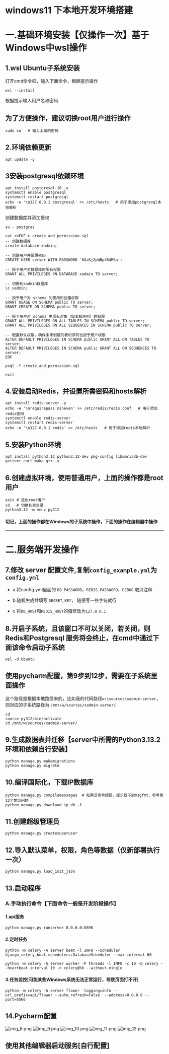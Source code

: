 # windows11 下本地开发环境搭建

# 一.基础环境安装【仅操作一次】基于Windows中wsl操作
## 1.wsl Ubuntu子系统安装
打开cmd命令框，输入下面命令，根据提示操作
```shell
wsl --install
```
根据提示输入用户名和密码

## 为了方便操作，建议切换root用户进行操作
```shell
sudo su   # 输入上面的密码
```

## 2.环境依赖更新
```shell
apt update -y
```

## 3安装postgresql依赖环境
```shell
apt install postgresql-16 -y
systemctl enable postgresql
systemctl restart postgresql
echo -e '\n127.0.0.1 postgresql' >> /etc/hosts   # 用于添加postgresql本地解析
```
创建数据库并添加授权

```shell
su - postgres
```

```shell
cat <<EOF > create_and_permission.sql
-- 创建数据库
create database xadmin;

-- 创建用户并设置密码
CREATE USER server WITH PASSWORD 'KGzKjZpWBp4R4RSa';

-- 授予用户对数据库的所有权限
GRANT ALL PRIVILEGES ON DATABASE xadmin TO server;

-- 切换到xadmin数据库
\c xadmin;

-- 授予用户对 schema 的使用和创建权限
GRANT USAGE ON SCHEMA public TO server;
GRANT CREATE ON SCHEMA public TO server;

-- 授予用户对 schema 中现有对象（如表和序列）的权限
GRANT ALL PRIVILEGES ON ALL TABLES IN SCHEMA public TO server;
GRANT ALL PRIVILEGES ON ALL SEQUENCES IN SCHEMA public TO server;

-- 配置默认权限，确保未来创建的表和序列也授予用户权限
ALTER DEFAULT PRIVILEGES IN SCHEMA public GRANT ALL ON TABLES TO server;
ALTER DEFAULT PRIVILEGES IN SCHEMA public GRANT ALL ON SEQUENCES TO server;
EOF

psql -f create_and_permission.sql

exit

```

## 4.安装启动Redis，并设置所需密码和hosts解析

```shell
apt install redis-server -y
echo -e '\nrequirepass nineven' >> /etc/redis/redis.conf   # 用于添加redis密码
systemctl enable redis-server
systemctl restart redis-server
echo -e '\n127.0.0.1 redis' >> /etc/hosts   # 用于添加redis本地解析
```

## 5.安装Python环境

```shell
apt install python3.12 python3.12-dev pkg-config libmariadb-dev gettext curl make g++ -y
```

## 6.创建虚拟环境，使用普通用户，上面的操作都是root用户

```shell
exit # 退出root用户
cd   # 切换到家目录
python3.12 -m venv py312
```

#### 切记，上面的操作都在Windows的子系统中操作，下面的操作在编辑器中操作

---

# 二.服务端开发操作

## 7.修改 server 配置文件,复制```config_example.yml```为```config.yml```

- a.将config.yml里面的 ```DB_PASSWORD```，```REDIS_PASSWORD```，```DEBUG``` 取消注释

- b.随机生成并填写 ```SECRET_KEY```， 随便写一些字符就行

- c.将```DB_HOST```和```REDIS_HOST```的值修改为```127.0.0.1```

## 8.开启子系统，且该窗口不可以关闭，若关闭，则Redis和Postgresql 服务将会终止，在cmd中通过下面该命令启动子系统

```shell
wsl -d Ubuntu
```

## 使用pycharm配置，第9步到12步，需要在子系统里面操作

这个路径是根据本地路径来的，比如我的代码路径```w:\sources\xadmin-server```，则对应的子系统路径为
```/mnt/w/sources/xadmin-server/```

```shell
cd
source py312/bin/activate
cd /mnt/w/sources/xadmin-server/
```

## 9.生成数据表并迁移【server中所需的Python3.13.2环境和依赖自行安装】

```shell
python manage.py makemigrations
python manage.py migrate
```

## 10.编译国际化，下载IP数据库
```shell
python manage.py compilemessages  # 如果该命令报错，提示找不到msgfmt，参考第12个常见问题
python manage.py download_ip_db -f
```

## 11.创建超级管理员

```shell
python manage.py createsuperuser
```

## 12.导入默认菜单，权限，角色等数据（仅新部署执行一次）

```shell
python manage.py load_init_json
```

## 13.启动程序

### A.手动执行命令【下面命令一般是开发阶段操作】

#### 1.api服务

```shell
python manage.py runserver 0.0.0.0:8896
```

#### 2.定时任务

```shell
python -m celery -A server beat -l INFO --scheduler django_celery_beat.schedulers:DatabaseScheduler --max-interval 60
```
```shell
python -m celery -A server worker -P threads -l INFO -c 10 -Q celery --heartbeat-interval 10 -n celery@%h --without-mingle
```

#### 3.任务监控[可能某些Windows系统无法正常运行，导致页面打不开]

```shell
python -m celery -A server flower -logging=info --url_prefix=api/flower --auto_refresh=False  --address=0.0.0.0 --port=5566
```

## 14.Pycharm配置

![img_8.png](img_8.png)
![img_9.png](img_9.png)
![img_10.png](img_10.png)
![img_11.png](img_11.png)
![img_12.png](img_12.png)

## 使用其他编辑器启动服务[自行配置]